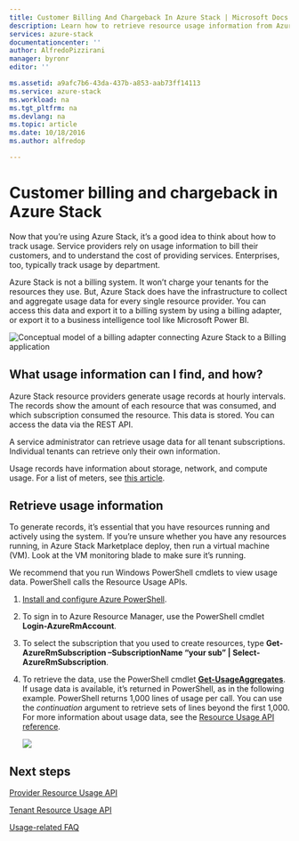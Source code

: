 ```yaml
---
title: Customer Billing And Chargeback In Azure Stack | Microsoft Docs
description: Learn how to retrieve resource usage information from Azure Stack.
services: azure-stack
documentationcenter: ''
author: AlfredoPizzirani
manager: byronr
editor: ''

ms.assetid: a9afc7b6-43da-437b-a853-aab73ff14113
ms.service: azure-stack
ms.workload: na
ms.tgt_pltfrm: na
ms.devlang: na
ms.topic: article
ms.date: 10/18/2016
ms.author: alfredop

---
```

# Customer billing and chargeback in Azure Stack
Now that you’re using Azure Stack, it’s a good idea to think about how
to track usage. Service providers rely on usage information to bill
their customers, and to understand the cost of providing services.
Enterprises, too, typically track usage by department.

Azure Stack is not a billing system. It won’t charge your tenants for
the resources they use. But, Azure Stack does have the infrastructure to
collect and aggregate usage data for every single resource provider. You
can access this data and export it to a billing system by using a
billing adapter, or export it to a business intelligence tool like
Microsoft Power BI.

![Conceptual model of a billing adapter connecting Azure Stack to a Billing application](media/azure-stack-billing-and-chargeback/image1.png)

## What usage information can I find, and how?
Azure Stack resource providers generate usage records at hourly
intervals. The records show the amount of each resource that was
consumed, and which subscription consumed the resource. This data is
stored. You can access the data via the REST API.

A service administrator can retrieve usage data for all tenant
subscriptions. Individual tenants can retrieve only their own
information.

Usage records have information about storage, network, and compute
usage. For a list of meters, see [this article](azure-stack-usage-related-faq.md).

## Retrieve usage information
To generate records, it’s essential that you have resources running and
actively using the system. If you’re unsure whether you have any
resources running, in Azure Stack Marketplace deploy, then run a virtual
machine (VM). Look at the VM monitoring blade to make sure it’s running.

We recommend that you run Windows PowerShell cmdlets to view usage data.
PowerShell calls the Resource Usage APIs.

1. [Install and configure Azure
   PowerShell](https://azure.microsoft.com/en-us/documentation/articles/powershell-install-configure/).
2. To sign in to Azure Resource Manager, use the PowerShell cmdlet
   **Login-AzureRmAccount**.
3. To select the subscription that you used to create resources, type
   **Get-AzureRmSubscription –SubscriptionName “your sub” |
   Select-AzureRmSubscription**.
4. To retrieve the data, use the PowerShell cmdlet
   [**Get-UsageAggregates**](https://msdn.microsoft.com/en-us/library/mt619285.aspx).
   If usage data is available, it’s returned in PowerShell, as in the
   following example. PowerShell returns 1,000 lines of usage per call.
   You can use the *continuation* argument to retrieve sets of lines
   beyond the first 1,000. For more information about usage data, see
   the [Resource Usage API reference](azure-stack-provider-resource-api.md).
   
   ![](media/azure-stack-billing-and-chargeback/image2.png)

## Next steps
[Provider Resource Usage API](azure-stack-provider-resource-api.md)

[Tenant Resource Usage API](azure-stack-tenant-resource-usage-api.md)

[Usage-related FAQ](azure-stack-usage-related-faq.md)

